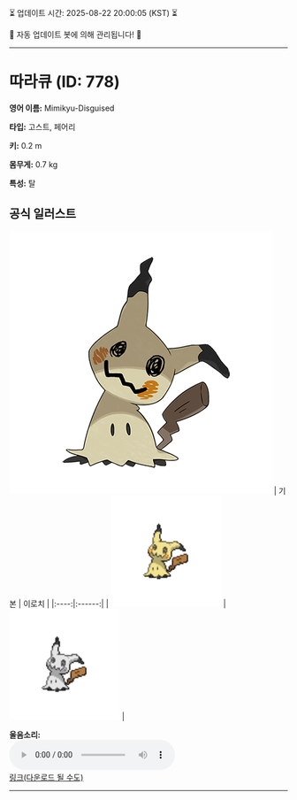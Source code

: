 
⏳ 업데이트 시간: 2025-08-22 20:00:05 (KST) ⏳

🤖 자동 업데이트 봇에 의해 관리됩니다! 🤖

---

# 따라큐 (ID: 778)
**영어 이름:** Mimikyu-Disguised

**타입:** 고스트, 페어리

**키:** 0.2 m

**몸무게:** 0.7 kg

**특성:** 탈

## 공식 일러스트
![](https://raw.githubusercontent.com/PokeAPI/sprites/master/sprites/pokemon/other/official-artwork/778.png)
| 기본 | 이로치 |
|:----:|:------:|
| <img src="https://raw.githubusercontent.com/PokeAPI/sprites/master/sprites/pokemon/778.png" width="200"> | <img src="https://raw.githubusercontent.com/PokeAPI/sprites/master/sprites/pokemon/shiny/778.png" width="200"> |

**울음소리:**<br><audio controls src="https://raw.githubusercontent.com/PokeAPI/cries/main/cries/pokemon/latest/778.ogg"></audio><br> [링크(다운로드 될 수도)](https://raw.githubusercontent.com/PokeAPI/cries/main/cries/pokemon/latest/778.ogg)


---

